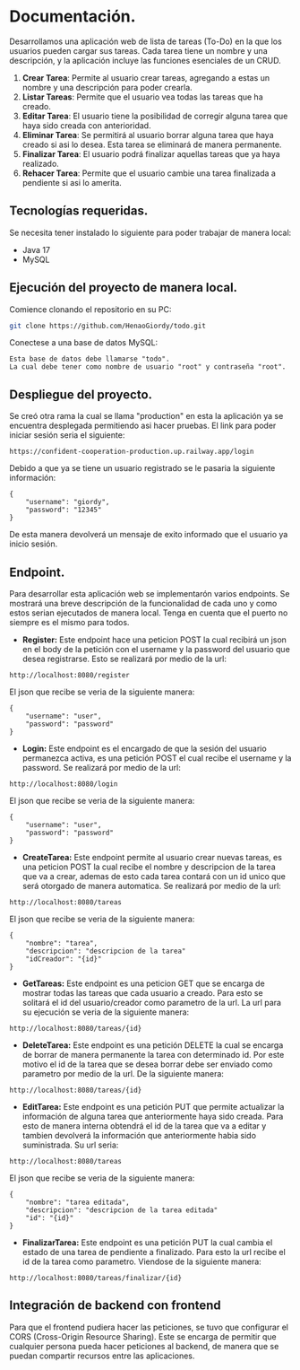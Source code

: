 # Documentación.
Desarrollamos una aplicación web de lista de tareas (To-Do) en la que los 
usuarios pueden cargar sus tareas. Cada tarea tiene un nombre y una 
descripción, y la aplicación incluye las funciones esenciales de un CRUD.

1. **Crear Tarea**: Permite al usuario crear tareas, agregando a estas un
nombre y una descripción para poder crearla.
2. **Listar Tareas**: Permite que el usuario vea todas las tareas que ha
creado.
3. **Editar Tarea**: El usuario tiene la posibilidad de corregir alguna tarea
que haya sido creada con anterioridad.
4. **Eliminar Tarea**: Se permitirá al usuario borrar alguna tarea que haya
creado si asi lo desea. Esta tarea se eliminará de manera permanente.
5. **Finalizar Tarea**: El usuario podrá finalizar aquellas tareas que ya
haya realizado.
6. **Rehacer Tarea**: Permite que el usuario cambie una tarea finalizada a 
pendiente si asi lo amerita. 

## Tecnologías requeridas.
Se necesita tener instalado lo siguiente para poder trabajar de manera local:

- Java 17
- MySQL

## Ejecución del proyecto de manera local.
Comience clonando el repositorio en su PC:

```sh
git clone https://github.com/HenaoGiordy/todo.git
```
Conectese a una base de datos MySQL:

```
Esta base de datos debe llamarse "todo". 
La cual debe tener como nombre de usuario "root" y contraseña "root".
```

## Despliegue del proyecto.
Se creó otra rama la cual se llama "production" en esta la aplicación ya
se encuentra desplegada permitiendo asi hacer pruebas.
El link para poder iniciar sesión seria el siguiente:
```
https://confident-cooperation-production.up.railway.app/login
```
Debido a que ya se tiene un usuario registrado se le pasaria la siguiente
información:
```
{
    "username": "giordy", 
    "password": "12345"
}
```
De esta manera devolverá un mensaje de exito informado que el usuario
ya inicio sesión.

## Endpoint.
Para desarrollar esta aplicación web se implementarón varios endpoints. Se
mostrará una breve descripción de la funcionalidad de cada uno y como estos
serian ejecutados de manera local. Tenga en cuenta que el puerto no siempre
es el mismo para todos.

- **Register:** Este endpoint hace una peticion POST la cual recibirá un json
en el body de la petición con el username y la password del usuario que desea 
registrarse. Esto se realizará por medio de la url:
```
http://localhost:8080/register
```
El json que recibe se veria de la siguiente manera:
```
{
    "username": "user", 
    "password": "password"
}
```
- **Login:** Este endpoint es el encargado de que la sesión del usuario 
permanezca activa, es una petición POST el cual recibe el username y la 
password. Se realizará por medio de la url:
```
http://localhost:8080/login
```
El json que recibe se veria de la siguiente manera:
```
{
    "username": "user", 
    "password": "password"
}
```
- **CreateTarea:** Este endpoint permite al usuario crear nuevas tareas, es
una peticion POST la cual recibe el nombre y descripcion de la tarea que va
a crear, ademas de esto cada tarea contará con un id unico que será otorgado
de manera automatica. Se realizará por medio de la url:
```
http://localhost:8080/tareas
```
El json que recibe se veria de la siguiente manera:
```
{
    "nombre": "tarea", 
    "descripcion": "descripcion de la tarea"
    "idCreador": "{id}"
}
```
- **GetTareas:** Este endpoint es una peticion GET que se encarga de mostrar 
todas las tareas que cada usuario a creado. Para esto se solitará el id del
usuario/creador como parametro de la url. La url para su ejecución se veria
de la siguiente manera:
```
http://localhost:8080/tareas/{id}
```
- **DeleteTarea:** Este endpoint es una petición DELETE la cual se encarga 
de borrar de manera permanente la tarea con determinado id. Por este motivo
el id de la tarea que se desea borrar debe ser enviado como parametro por
medio de la url. De la siguiente manera:
```
http://localhost:8080/tareas/{id}
```
- **EditTarea:** Este endpoint es una petición PUT que permite actualizar la
información de alguna tarea que anteriormente haya sido creada. Para esto de
manera interna obtendrá el id de la tarea que va a editar y tambien devolverá
la información que anteriormente habia sido suministrada. Su url seria:
```
http://localhost:8080/tareas
```
El json que recibe se veria de la siguiente manera:
```
{
    "nombre": "tarea editada", 
    "descripcion": "descripcion de la tarea editada"
    "id": "{id}"
}
```
- **FinalizarTarea:** Este endpoint es una petición PUT la cual cambia el
estado de una tarea de pendiente a finalizado. Para esto la url recibe el
id de la tarea como parametro. Viendose de la siguiente manera:
```
http://localhost:8080/tareas/finalizar/{id}
```

## Integración de backend con frontend
Para que el frontend pudiera hacer las peticiones, se tuvo que configurar
el CORS (Cross-Origin Resource Sharing). Este se encarga de permitir 
que cualquier persona pueda hacer peticiones al backend, de manera que 
se puedan compartir recursos entre las aplicaciones.